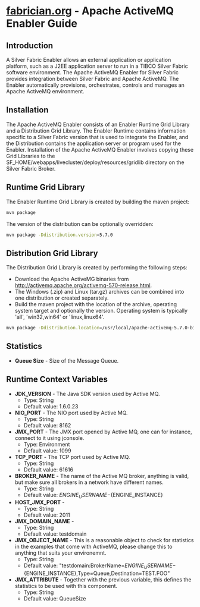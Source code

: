 [fabrician.org](http://fabrician.org/) - Apache ActiveMQ Enabler Guide
==========================================================================

Introduction
--------------------------------------
A Silver Fabric Enabler allows an external application or application platform, such as a J2EE application server to run in a TIBCO Silver Fabric software environment. The Apache ActiveMQ Enabler for Silver Fabric provides integration between Silver Fabric and Apache ActiveMQ. The Enabler automatically provisions, orchestrates, controls and manages an Apache ActiveMQ environment. 

Installation
--------------------------------------
The Apache ActiveMQ Enabler consists of an Enabler Runtime Grid Library and a Distribution 
Grid Library. The Enabler Runtime contains information specific to a Silver Fabric version that is used to integrate the Enabler, and the Distribution contains the application server or program used for the 
Enabler. Installation of the Apache ActiveMQ Enabler involves copying these Grid 
Libraries to the SF_HOME/webapps/livecluster/deploy/resources/gridlib directory on the Silver Fabric Broker. 

Runtime Grid Library
--------------------------------------
The Enabler Runtime Grid Library is created by building the maven project:
```bash
mvn package
```
The version of the distribution can be optionally overridden:
```bash
mvn package -Ddistribution.version=5.7.0
```

Distribution Grid Library
--------------------------------------
The Distribution Grid Library is created by performing the following steps:
* Download the Apache ActiveMG binaries from http://activemq.apache.org/activemq-570-release.html.
* The Windows (.zip) and Linux (tar.gz) archives can be combined into one distribution or created separately.
* Build the maven project with the location of the archive, operating system target and optionally the version.  Operating system is typically 'all', 'win32,win64' or 'linux,linux64'.
```bash
mvn package -Ddistribution.location=/usr/local/apache-activemq-5.7.0-bin.tar.gz -Ddistribution.version=5.7.0 -Ddistribution.os=linux,linux64
```

Statistics
--------------------------------------
* **Queue Size** - Size of the Message Queue.

Runtime Context Variables
--------------------------------------
* **JDK_VERSION** - The Java SDK version used by Active MQ.
    * Type: String
    * Default value: 1.6.0.23
* **NIO_PORT** - The NIO port used by Active MQ.
    * Type: String
    * Default value: 8162
* **JMX_PORT** - The JMX port opened by Active MQ, one can for instance, connect to it using jconsole.
    * Type: Environment
    * Default value: 1099
* **TCP_PORT** - The TCP port used by Active MQ.
    * Type: String
    * Default value: 61616
* **BROKER_NAME** - The name of the Active MQ broker, anything is valid, but make sure all brokers in a network have different names.
    * Type: String
    * Default value: ${ENGINE_USERNAME}-${ENGINE_INSTANCE}
* **HOST_JMX_PORT** - 
    * Type: String
    * Default value: 2011
* **JMX_DOMAIN_NAME** - 
    * Type: String
    * Default value: testdomain
* **JMX_OBJECT_NAME** - This is a reasonable object to check for statistics in the examples that come with ActiveMQ, please change this to anything that suits your environemnt.
    * Type: String
    * Default value: "testdomain:BrokerName=${ENGINE_USERNAME}-${ENGINE_INSTANCE},Type=Queue,Destination=TEST.FOO"
* **JMX_ATTRIBUTE** - Together with the previous variable, this defines the statistics to be used with this component.
    * Type: String
    * Default value: QueueSize
